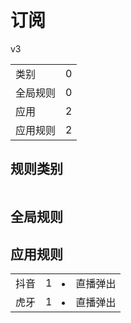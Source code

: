 # 订阅

v3

|||
| - |:-:|
|类别|0|
|全局规则|0|
|应用|2|
|应用规则|2|

## 规则类别

|||
| - |:-:|


## 全局规则



## 应用规则

||||
| - |:-:|-|
|抖音|1|<li>直播弹出|
|虎牙|1|<li>直播弹出|
